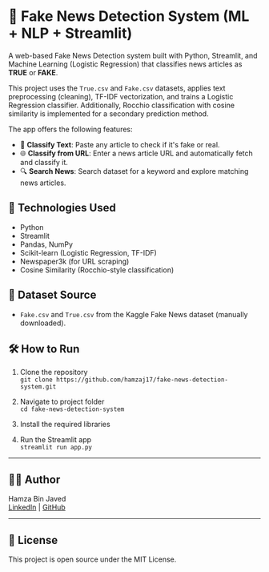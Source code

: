 # 📰 Fake News Detection System (ML + NLP + Streamlit)

A web-based Fake News Detection system built with Python, Streamlit, and Machine Learning (Logistic Regression) that classifies news articles as **TRUE** or **FAKE**.

This project uses the `True.csv` and `Fake.csv` datasets, applies text preprocessing (cleaning), TF-IDF vectorization, and trains a Logistic Regression classifier. Additionally, Rocchio classification with cosine similarity is implemented for a secondary prediction method. 

The app offers the following features:
- 📄 **Classify Text**: Paste any article to check if it's fake or real.
- 🌐 **Classify from URL**: Enter a news article URL and automatically fetch and classify it.
- 🔍 **Search News**: Search dataset for a keyword and explore matching news articles.

## 🚀 Technologies Used
- Python
- Streamlit
- Pandas, NumPy
- Scikit-learn (Logistic Regression, TF-IDF)
- Newspaper3k (for URL scraping)
- Cosine Similarity (Rocchio-style classification)

## 📁 Dataset Source
- `Fake.csv` and `True.csv` from the Kaggle Fake News dataset (manually downloaded).

## 🛠️ How to Run

1. Clone the repository  
   `git clone https://github.com/hamzaj17/fake-news-detection-system.git`

2. Navigate to project folder  
   `cd fake-news-detection-system`

3. Install the required libraries  

4. Run the Streamlit app  
   `streamlit run app.py`

---

## 🙋‍♂️ Author
Hamza Bin Javed  
[LinkedIn](https://www.linkedin.com/in/hamzaj17) | [GitHub](https://github.com/hamzaj17)

---

## 📄 License
This project is open source under the MIT License.
